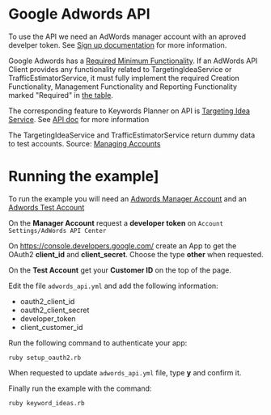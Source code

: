 # Google Adwords API

To use the API we need an AdWords manager account with an aproved develper token. See [Sign up documentation](https://developers.google.com/adwords/api/docs/guides/signup) for more information.

Google Adwords has a [Required Minimum Functionality](https://developers.google.com/adwords/api/docs/requirements). If an AdWords API Client provides any functionality related to TargetingIdeaService or TrafficEstimatorService, it must fully implement the required Creation Functionality, Management Functionality and Reporting Functionality marked "Required" in [the table](https://developers.google.com/adwords/api/docs/requirements#feature-implementation).

The corresponding feature to Keywords Planner on API is [Targeting Idea Service](https://developers.google.com/adwords/api/docs/guides/targeting-idea-service). See [API doc](https://developers.google.com/adwords/api/docs/reference/v201607/TargetingIdeaService) for more information

The TargetingIdeaService and TrafficEstimatorService return dummy data to test accounts. Source: [
Managing Accounts](https://developers.google.com/adwords/api/docs/guides/accounts-overview#test_accounts)

# Running the example]

To run the example you will need an [Adwords Manager Account](https://developers.google.com/adwords/api/docs/guides/signup) and an [Adwords Test Account](https://developers.google.com/adwords/api/docs/guides/accounts-overview#test_accounts)

On the **Manager Account** request a **developer token** on `Account Settings/AdWords API Center`

On https://console.developers.google.com/ create an App to get the OAuth2 **client_id** and **client_secret**. Choose the type **other** when requested.

On the **Test Account** get your **Customer ID** on the top of the page.

Edit the file `adwords_api.yml` and add the following information:

- oauth2_client_id
- oauth2_client_secret
- developer_token
- client_customer_id

Run the following command to authenticate your app:

```
ruby setup_oauth2.rb
```

When requested to update `adwords_api.yml` file, type **y** and confirm it.

Finally run the example with the command:

```
ruby keyword_ideas.rb
```
